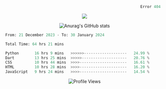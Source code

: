```python
                                                            Error 404   :(
```

<p align="center">
  <a href="https://skillicons.dev">
    <img src="https://skillicons.dev/icons?i=py,ts,rust,java" />
  </a>
</p>

<p align="center">
  <img alt="Anurag's GitHub stats" src="https://github-readme-stats.vercel.app/api?username=Kernel-rb&show_icons=true&theme=tokyonight">
</p>



<!--START_SECTION:waka-->

```python
From: 21 December 2023 - To: 30 January 2024

Total Time: 64 hrs 21 mins

Python       16 hrs 9 mins   >>>>>>-------------------   24.99 %
Dart         13 hrs 25 mins  >>>>>--------------------   20.76 %
CSS          10 hrs 44 mins  >>>>---------------------   16.61 %
HTML         10 hrs 28 mins  >>>>---------------------   16.20 %
JavaScript   9 hrs 24 mins   >>>>---------------------   14.54 %
```

<!--END_SECTION:waka-->


<div align="center">
  <img src="https://komarev.com/ghpvc/?username=Kernel-rb&label=PROFILE+VIEWS" alt="Profile Views">
</div>
